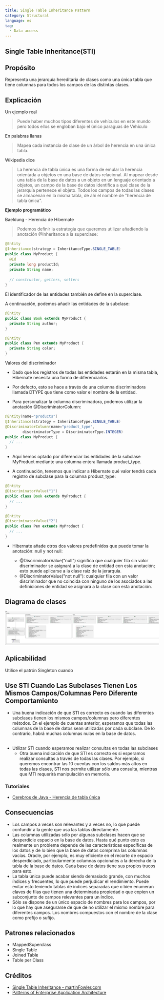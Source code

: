 ```yaml
---
title: Single Table Inheritance Pattern
category: Structural
language: es
tag:
  - Data access
---
```


## Single Table Inheritance(STI)

## Propósito

Representa una jerarquía hereditaria de clases como una única tabla que tiene columnas para todos los campos de las distintas clases.

## Explicación

Un ejemplo real

> Puede haber muchos tipos diferentes de vehículos en este mundo pero todos ellos se engloban bajo el único paraguas de Vehículo

En palabras llanas

> Mapea cada instancia de clase de un árbol de herencia en una única tabla.

Wikipedia dice

> La herencia de tabla única es una forma de emular la herencia orientada a objetos en una base de datos relacional. Al mapear desde una tabla de la base de datos a un objeto en un lenguaje orientado a objetos, un campo de la base de datos identifica a qué clase de la jerarquía pertenece el objeto. Todos los campos de todas las clases se almacenan en la misma tabla, de ahí el nombre de "herencia de tabla única".

**Ejemplo programático**

Baeldung - Herencia de Hibernate

> Podemos definir la estrategia que queremos utilizar añadiendo la anotación @Inheritance a la superclase:

```java
@Entity
@Inheritance(strategy = InheritanceType.SINGLE_TABLE)
public class MyProduct {
  @Id
  private long productId;
  private String name;

  // constructor, getters, setters
}
```

El identificador de las entidades también se define en la superclase.

A continuación, podemos añadir las entidades de la subclase:

```java
@Entity
public class Book extends MyProduct {
  private String author;
}
```

```java
@Entity
public class Pen extends MyProduct {
  private String color;
}
```
Valores del discriminador

- Dado que los registros de todas las entidades estarán en la misma tabla, Hibernate necesita una forma de diferenciarlos.

- Por defecto, esto se hace a través de una columna discriminadora llamada DTYPE que tiene como valor el nombre de la entidad.

- Para personalizar la columna discriminadora, podemos utilizar la anotación @DiscriminatorColumn:

```java
@Entity(name="products")
@Inheritance(strategy = InheritanceType.SINGLE_TABLE)
@DiscriminatorColumn(name="product_type",
        discriminatorType = DiscriminatorType.INTEGER)
public class MyProduct {
  // ...
}
```
- Aquí hemos optado por diferenciar las entidades de la subclase MyProduct mediante una columna entera llamada product_type.

- A continuación, tenemos que indicar a Hibernate qué valor tendrá cada registro de subclase para la columna product_type:

```java
@Entity
@DiscriminatorValue("1")
public class Book extends MyProduct {
  // ...
}
```
```java
@Entity
@DiscriminatorValue("2")
public class Pen extends MyProduct {
  // ...
}
```

- Hibernate añade otros dos valores predefinidos que puede tomar la anotación: null y not null:

  - @DiscriminatorValue("null") significa que cualquier fila sin valor discriminador se asignará a la clase de entidad con esta anotación; esto puede aplicarse a la clase raíz de la jerarquía.
  - @DiscriminatorValue("not null"): cualquier fila con un valor discriminador que no coincida con ninguno de los asociados a las definiciones de entidad se asignará a la clase con esta anotación.

## Diagrama de clases

![alt text](./etc/single-table-inheritance.urm.png "Singleton pattern class diagram")

## Aplicabilidad

Utilice el patrón Singleton cuando

## Use STI Cuando Las Subclases Tienen Los Mismos Campos/Columnas Pero Diferente Comportamiento
- Una buena indicación de que STI es correcto es cuando las diferentes subclases tienen los mismos campos/columnas pero diferentes métodos. En el ejemplo de cuentas anterior, esperamos que todas las columnas de la base de datos sean utilizadas por cada subclase. De lo contrario, habrá muchas columnas nulas en la base de datos.
  <br><br>
* Utilizar STI cuando esperamos realizar consultas en todas las subclases
  - Otra buena indicación de que STI es correcto es si esperamos realizar consultas a través de todas las clases. Por ejemplo, si queremos encontrar las 10 cuentas con los saldos más altos en todas las clases, STI nos permite utilizar sólo una consulta, mientras que MTI requerirá manipulación en memoria.

### Tutoriales

- <a href ="https://www.youtube.com/watch?v=M5YrLtAHtOo" >Cerebros de Java - Herencia de tabla única</a>

## Consecuencias

* Los campos a veces son relevantes y a veces no, lo que puede confundir a la gente que usa las tablas directamente.
* Las columnas utilizadas sólo por algunas subclases hacen que se desperdicie espacio en la base de datos.
  Hasta qué punto esto es realmente un problema depende de las características
  específicas de los datos y de lo bien que la base de datos comprima las columnas vacías.
  Oracle, por ejemplo, es muy eficiente en el recorte de espacio desperdiciado, particularmente columnas opcionales a la derecha de la tabla de la base de datos.
  Cada base de datos tiene sus propios trucos para esto.
* La tabla única puede acabar siendo demasiado grande, con muchos índices y frecuentes, lo que puede perjudicar el rendimiento. Puede evitar esto teniendo
  tablas de índices separadas que o bien enumeran claves de filas que tienen una determinada propiedad o que copien un subconjunto de campos relevantes para un índice.
* Sólo se dispone de un único espacio de nombres para los campos, por lo que hay que asegurarse de que
  de no utilizar el mismo nombre para diferentes campos. Los nombres compuestos con el nombre de la clase como prefijo o sufijo.

## Patrones relacionados

* MappedSuperclass
* Single Table
* Joined Table
* Table per Class

## Créditos

* [Single Table Inheritance - martinFowler.com](https://www.martinfowler.com/eaaCatalog/singleTableInheritance.html)
* [Patterns of Enterprise Application Architecture](https://books.google.co.in/books?id=vqTfNFDzzdIC&pg=PA278&redir_esc=y#v=onepage&q&f=false)
